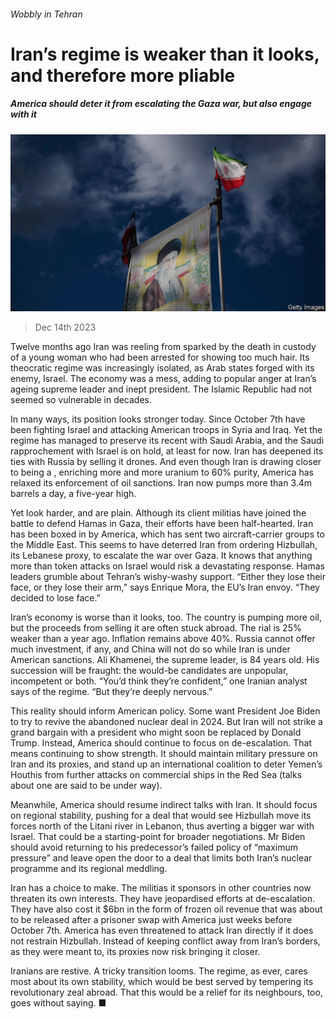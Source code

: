 ###### Wobbly in Tehran

# Iran’s regime is weaker than it looks, and therefore more pliable 

##### America should deter it from escalating the Gaza war, but also engage with it 

![image](images/20231216_LDP001.jpg) 

> Dec 14th 2023 

Twelve months ago Iran was reeling from  sparked by the death in custody of a young woman who had been arrested for showing too much hair. Its theocratic regime was increasingly isolated, as Arab states forged  with its enemy, Israel. The economy was a mess, adding to popular anger at Iran’s ageing supreme leader and inept president. The Islamic Republic had not seemed so vulnerable in decades.

In many ways, its position looks stronger today. Since October 7th  have been fighting Israel and attacking American troops in Syria and Iraq. Yet the regime has managed to preserve its recent  with Saudi Arabia, and the Saudi rapprochement with Israel is on hold, at least for now. Iran has deepened its ties with Russia by selling it drones. And even though Iran is drawing closer to being a , enriching more and more uranium to 60% purity, America has relaxed its enforcement of oil sanctions. Iran now pumps more than 3.4m barrels a day, a five-year high.

Yet look harder, and  are plain. Although its client militias have joined the battle to defend Hamas in Gaza, their efforts have been half-hearted. Iran has been boxed in by America, which has sent two aircraft-carrier groups to the Middle East. This seems to have deterred Iran from ordering Hizbullah, its Lebanese proxy, to escalate the war over Gaza. It knows that anything more than token attacks on Israel would risk a devastating response. Hamas leaders grumble about Tehran’s wishy-washy support. “Either they lose their face, or they lose their arm,” says Enrique Mora, the EU’s Iran envoy. “They decided to lose face.”

Iran’s economy is worse than it looks, too. The country is pumping more oil, but the proceeds from selling it are often stuck abroad. The rial is 25% weaker than a year ago. Inflation remains above 40%. Russia cannot offer much investment, if any, and China will not do so while Iran is under American sanctions. Ali Khamenei, the supreme leader, is 84 years old. His succession will be fraught: the would-be candidates are unpopular, incompetent or both. “You’d think they’re confident,” one Iranian analyst says of the regime. “But they’re deeply nervous.”

This reality should inform American policy. Some want President Joe Biden to try to revive the abandoned nuclear deal in 2024. But Iran will not strike a grand bargain with a president who might soon be replaced by Donald Trump. Instead, America should continue to focus on de-escalation. That means continuing to show strength. It should maintain military pressure on Iran and its proxies, and stand up an international coalition to deter Yemen’s Houthis from further attacks on commercial ships in the Red Sea (talks about one are said to be under way).

Meanwhile, America should resume indirect talks with Iran. It should focus on regional stability, pushing for a deal that would see Hizbullah move its forces north of the Litani river in Lebanon, thus averting a bigger war with Israel. That could be a starting-point for broader negotiations. Mr Biden should avoid returning to his predecessor’s failed policy of “maximum pressure” and leave open the door to a deal that limits both Iran’s nuclear programme and its regional meddling.

Iran has a choice to make. The militias it sponsors in other countries now threaten its own interests. They have jeopardised efforts at de-escalation. They have also cost it $6bn in the form of frozen oil revenue that was about to be released after a prisoner swap with America just weeks before October 7th. America has even threatened to attack Iran directly if it does not restrain Hizbullah. Instead of keeping conflict away from Iran’s borders, as they were meant to, its proxies now risk bringing it closer.

Iranians are restive. A tricky transition looms. The regime, as ever, cares most about its own stability, which would be best served by tempering its revolutionary zeal abroad. That this would be a relief for its neighbours, too, goes without saying. ■

